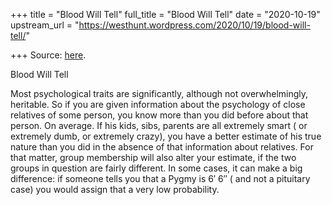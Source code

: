 +++
title = "Blood Will Tell"
full_title = "Blood Will Tell"
date = "2020-10-19"
upstream_url = "https://westhunt.wordpress.com/2020/10/19/blood-will-tell/"

+++
Source: [here](https://westhunt.wordpress.com/2020/10/19/blood-will-tell/).

Blood Will Tell

Most psychological traits are significantly, although not
overwhelmingly, heritable. So if you are given information about the
psychology of close relatives of some person, you know more than you did
before about that person. On average. If his kids, sibs, parents are all
extremely smart ( or extremely dumb, or extremely crazy), you have a
better estimate of his true nature than you did in the absence of that
information about relatives. For that matter, group membership will
also alter your estimate, if the two groups in question are fairly
different. In some cases, it can make a big difference: if someone
tells you that a Pygmy is 6′ 6″ ( and not a pituitary case) you would
assign that a very low probability.

